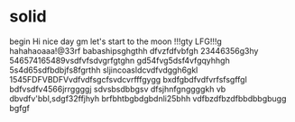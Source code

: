 # solid
begin
Hi
nice day
gm
let's start
to the moon !!!gty
LFG!!!g
hahahaoaaa!@33rf
babashipsghgthh
dfvzfdfvbfgh
23446356g3hy
546574165489vsdfvfsdvgrfgtghn
gd54fvg5dsf4vfgqyhhgh
5s4d65sdfbdbjfs8fgrthh
sljincoasldcvdfvdggh6gkl
1545FDFVBDFVvdfvdfsgcfsvdcvrfffgygg
bxdfgbdfvdfvrfsfsgffgl
bdfvsdfv4566jrrggggj
sdvsbsdbbgsv dfsjhnfgnggggkh
vb dbvdfv'bbl,sdgf32ffjhyh
brfbhtbgbdgbdnli25bhh
vdfbzdfbzdfbbdbbgbugg
bgfgf
